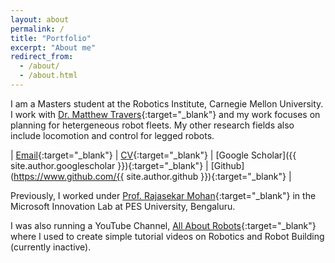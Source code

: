 ```yaml
---
layout: about
permalink: /
title: "Portfolio"
excerpt: "About me"
redirect_from: 
  - /about/
  - /about.html
---
```



I am a Masters student at the Robotics Institute, Carnegie Mellon University. I work with [Dr. Matthew Travers](https://www.ri.cmu.edu/ri-faculty/matthew-j-travers/){:target="_blank"} and my work focuses on planning for hetergeneous robot fleets. My other research fields also include locomotion and control for legged robots.

| <i class="fa fa-fw fa-envelope" style="color: black" aria-hidden="true"></i> [Email](mailto:{{site.author.email}}){:target="_blank"} | <i class="fa fa-fw fa-file" style="color: black" aria-hidden="true"></i> [CV]({{site.author.cv}}){:target="_blank"} | <i class="fas fa-fw fa-graduation-cap" style="color: black" aria-hidden="true"></i> [Google Scholar]({{ site.author.googlescholar }}){:target="_blank"} | <i class="fab fa-fw fa-github" style="color: black" aria-hidden="true"></i> [Github](https://www.github.com/{{ site.author.github }}){:target="_blank"} |

Previously, I worked under [Prof. Rajasekar Mohan](https://faculty.pes.edu/p10125){:target="_blank"} in the Microsoft Innovation Lab at PES University, Bengaluru. 
 
I was also running a YouTube Channel, [All About Robots]({{site.author.youtube}}){:target="_blank"} where I used to create simple tutorial videos on Robotics and Robot Building (currently inactive).








